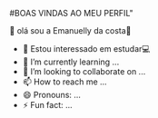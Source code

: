   #BOAS VINDAS AO MEU PERFIL"

👋 olá sou a Emanuelly da costa💙
- 👀 Estou interessado em estudar💻
- 🌱 I’m currently learning ...
- 💞️ I’m looking to collaborate on ...
- 📫 How to reach me ...
- 😄 Pronouns: ...
- ⚡ Fun fact: ...

<!---
emanuellydacosta/emanuellydacosta is a ✨ special ✨ repository because its `README.md` (this file) appears on your GitHub profile.
You can click the Preview link to take a look at your changes.
--->
